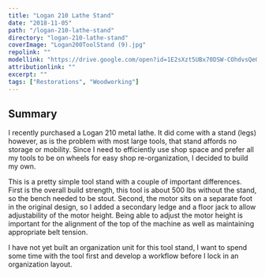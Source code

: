 ```yaml
---
title: "Logan 210 Lathe Stand"
date: "2018-11-05"
path: "/logan-210-lathe-stand"
directory: "logan-210-lathe-stand"
coverImage: "Logan200ToolStand (9).jpg"
repolink: ""
modellink: "https://drive.google.com/open?id=1E2sXzt5UBx70DSW-COhdvsQeQzxZ9YRU"
attributionlink: ""
excerpt: ""
tags: ["Restorations", "Woodworking"]
---
```


## Summary

I recently purchased a Logan 210 metal lathe. It did come with a stand (legs) however, as is the problem with most large tools, that stand affords no storage or mobility. Since I need to efficiently use shop space and prefer all my tools to be on wheels for easy shop re-organization, I decided to build my own.

This is a pretty simple tool stand with a couple of important differences. First is the overall build strength, this tool is about 500 lbs without the stand, so the bench needed to be stout. Second, the motor sits on a separate foot in the original design, so I added a secondary ledge and a floor jack to allow adjustability of the motor height. Being able to adjust the motor height is important for the alignment of the top of the machine as well as maintaining appropriate belt tension.

I have not yet built an organization unit for this tool stand, I want to spend some time with the tool first and develop a workflow before I lock in an organization layout.